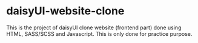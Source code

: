 # daisyUI-website-clone
This is the project of daisyUI clone website  (frontend part) done using HTML, SASS/SCSS and Javascript.
This is only done for practice purpose.
